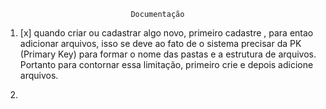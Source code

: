                                 Documentação

1. [x] quando criar ou cadastrar algo novo, primeiro cadastre , para entao 
adicionar arquivos, isso se deve ao fato de o sistema precisar da PK
(Primary Key) para formar o nome das pastas e a estrutura de arquivos.
Portanto para contornar essa limitação, primeiro crie e depois adicione
arquivos.


2. 

